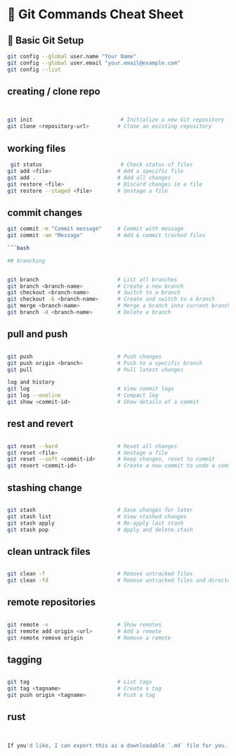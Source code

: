 # 📘 Git Commands Cheat Sheet

## 🔧 Basic Git Setup

```bash
git config --global user.name "Your Name"
git config --global user.email "your.email@example.com"
git config --list
```

## creating / clone repo

```bash


git init                            # Initialize a new Git repository
git clone <repository-url>         # Clone an existing repository
```
## working files

```bash
 git status                         # Check status of files
git add <file>                     # Add a specific file
git add .                          # Add all changes
git restore <file>                 # Discard changes in a file
git restore --staged <file>        # Unstage a file

```


## commit changes
    
```bash 
git commit -m "Commit message"     # Commit with message
git commit -am "Message"           # Add & commit tracked files

```bash

## branching


git branch                         # List all branches
git branch <branch-name>           # Create a new branch
git checkout <branch-name>         # Switch to a branch
git checkout -b <branch-name>      # Create and switch to a branch
git merge <branch-name>            # Merge a branch into current branch
git branch -d <branch-name>        # Delete a branch

```


## pull and push

```bash

git push                           # Push changes
git push origin <branch>           # Push to a specific branch
git pull                           # Pull latest changes

log and history
git log                            # View commit logs
git log --oneline                  # Compact log
git show <commit-id>               # Show details of a commit

```


## rest and revert

```bash

git reset --hard                   # Reset all changes
git reset <file>                   # Unstage a file
git reset --soft <commit-id>       # Keep changes, reset to commit
git revert <commit-id>             # Create a new commit to undo a commit
```

 ## stashing change
 ```bash

git stash                          # Save changes for later
git stash list                     # View stashed changes
git stash apply                    # Re-apply last stash
git stash pop                      # Apply and delete stash
```

## clean untrack files
```bash

git clean -f                       # Remove untracked files
git clean -fd                      # Remove untracked files and directories

```

## remote repositories

```bash

git remote -v                      # Show remotes
git remote add origin <url>        # Add a remote
git remote remove origin           # Remove a remote

```

## tagging

```bash

git tag                            # List tags
git tag <tagname>                  # Create a tag
git push origin <tagname>          # Push a tag
```

## rust

```bash


If you'd like, I can export this as a downloadable `.md` file for you. Want me to do that?
```


